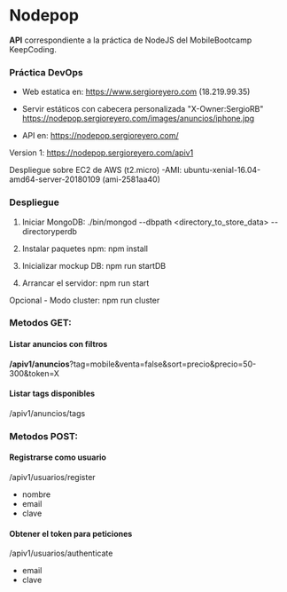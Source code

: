 # **Nodepop**
**API** correspondiente a la práctica de NodeJS del MobileBootcamp KeepCoding.

### Práctica DevOps

* Web estatica en:
https://www.sergioreyero.com
(18.219.99.35)

* Servir estáticos con cabecera personalizada "X-Owner:SergioRB"
https://nodepop.sergioreyero.com/images/anuncios/iphone.jpg

* API en:
https://nodepop.sergioreyero.com/

Version 1:
https://nodepop.sergioreyero.com/apiv1

Despliegue sobre EC2 de AWS (t2.micro)
-AMI: ubuntu-xenial-16.04-amd64-server-20180109 (ami-2581aa40)


### Despliegue

1. Iniciar MongoDB: 
./bin/mongod --dbpath <directory_to_store_data> --directoryperdb

2. Instalar paquetes npm:
npm install

3. Inicializar mockup DB:
npm run startDB

4. Arrancar el servidor:
npm run start

Opcional - Modo cluster: npm run cluster

### Metodos GET:
#### Listar anuncios con filtros
**/apiv1/anuncios**?tag=mobile&venta=false&sort=precio&precio=50-300&token=X

#### Listar tags disponibles
/apiv1/anuncios/tags

### Metodos POST:
#### Registrarse como usuario
/apiv1/usuarios/register

* nombre
* email
* clave


#### Obtener el token para peticiones
/apiv1/usuarios/authenticate

* email
* clave
